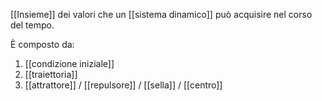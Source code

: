 [[Insieme]] dei valori che un [[sistema dinamico]] può acquisire nel corso del tempo.

È composto da:
1. [[condizione iniziale]]
2. [[traiettoria]]
3. [[attrattore]] / [[repulsore]] / [[sella]] / [[centro]]
